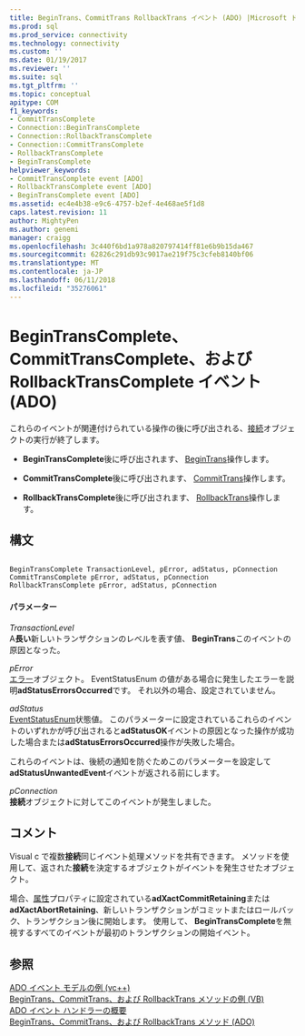 ```yaml
---
title: BeginTrans、CommitTrans RollbackTrans イベント (ADO) |Microsoft ドキュメント
ms.prod: sql
ms.prod_service: connectivity
ms.technology: connectivity
ms.custom: ''
ms.date: 01/19/2017
ms.reviewer: ''
ms.suite: sql
ms.tgt_pltfrm: ''
ms.topic: conceptual
apitype: COM
f1_keywords:
- CommitTransComplete
- Connection::BeginTransComplete
- Connection::RollbackTransComplete
- Connection::CommitTransComplete
- RollbackTransComplete
- BeginTransComplete
helpviewer_keywords:
- CommitTransComplete event [ADO]
- RollbackTransComplete event [ADO]
- BeginTransComplete event [ADO]
ms.assetid: ec4e4b38-e9c6-4757-b2ef-4e468ae5f1d8
caps.latest.revision: 11
author: MightyPen
ms.author: genemi
manager: craigg
ms.openlocfilehash: 3c440f6bd1a978a820797414ff81e6b9b15da467
ms.sourcegitcommit: 62826c291db93c9017ae219f75c3cfeb8140bf06
ms.translationtype: MT
ms.contentlocale: ja-JP
ms.lasthandoff: 06/11/2018
ms.locfileid: "35276061"
---
```

# <a name="begintranscomplete-committranscomplete-and-rollbacktranscomplete-events-ado"></a>BeginTransComplete、CommitTransComplete、および RollbackTransComplete イベント (ADO)
これらのイベントが関連付けられている操作の後に呼び出される、[接続](../../../ado/reference/ado-api/connection-object-ado.md)オブジェクトの実行が終了します。  
  
-   **BeginTransComplete**後に呼び出されます、 [BeginTrans](../../../ado/reference/ado-api/begintrans-committrans-and-rollbacktrans-methods-ado.md)操作します。  
  
-   **CommitTransComplete**後に呼び出されます、 [CommitTrans](../../../ado/reference/ado-api/begintrans-committrans-and-rollbacktrans-methods-ado.md)操作します。  
  
-   **RollbackTransComplete**後に呼び出されます、 [RollbackTrans](../../../ado/reference/ado-api/begintrans-committrans-and-rollbacktrans-methods-ado.md)操作します。  
  
## <a name="syntax"></a>構文  
  
```  
  
BeginTransComplete TransactionLevel, pError, adStatus, pConnection  
CommitTransComplete pError, adStatus, pConnection  
RollbackTransComplete pError, adStatus, pConnection  
```  
  
#### <a name="parameters"></a>パラメーター  
 *TransactionLevel*  
 A**長い**新しいトランザクションのレベルを表す値、 **BeginTrans**このイベントの原因となった。  
  
 *pError*  
 [エラー](../../../ado/reference/ado-api/error-object.md)オブジェクト。 EventStatusEnum の値がある場合に発生したエラーを説明**adStatusErrorsOccurred**です。 それ以外の場合、設定されていません。  
  
 *adStatus*  
 [EventStatusEnum](../../../ado/reference/ado-api/eventstatusenum.md)状態値。 このパラメーターに設定されているこれらのイベントのいずれかが呼び出されると**adStatusOK**イベントの原因となった操作が成功した場合または**adStatusErrorsOccurred**操作が失敗した場合。  
  
 これらのイベントは、後続の通知を防ぐためこのパラメーターを設定して**adStatusUnwantedEvent**イベントが返される前にします。  
  
 *pConnection*  
 **接続**オブジェクトに対してこのイベントが発生しました。  
  
## <a name="remarks"></a>コメント  
 Visual c で複数**接続**同じイベント処理メソッドを共有できます。 メソッドを使用して、返された**接続**を決定するオブジェクトがイベントを発生させたオブジェクト。  
  
 場合、[属性](../../../ado/reference/ado-api/attributes-property-ado.md)プロパティに設定されている**adXactCommitRetaining**または**adXactAbortRetaining**、新しいトランザクションがコミットまたはロールバック、トランザクション後に開始します。 使用して、 **BeginTransComplete**を無視するすべてのイベントが最初のトランザクションの開始イベント。  
  
## <a name="see-also"></a>参照  
 [ADO イベント モデルの例 (vc++)](../../../ado/reference/ado-api/ado-events-model-example-vc.md)   
 [BeginTrans、CommitTrans、および RollbackTrans メソッドの例 (VB)](../../../ado/reference/ado-api/begintrans-committrans-and-rollbacktrans-methods-example-vb.md)   
 [ADO イベント ハンドラーの概要](../../../ado/guide/data/ado-event-handler-summary.md)   
 [BeginTrans、CommitTrans、および RollbackTrans メソッド (ADO)](../../../ado/reference/ado-api/begintrans-committrans-and-rollbacktrans-methods-ado.md)
